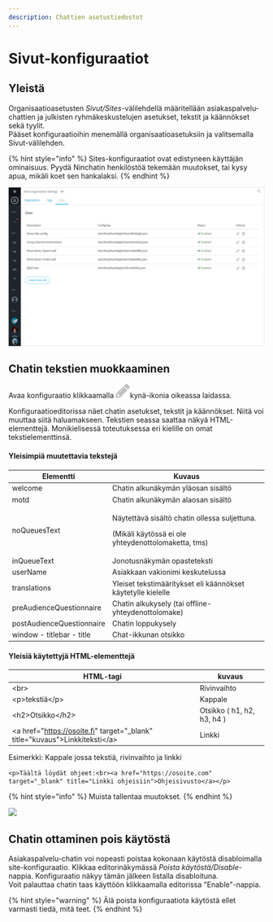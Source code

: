 ```yaml
---
description: Chattien asetustiedostot
---
```


# Sivut-konfiguraatiot

## Yleistä <a href="yleista" id="yleista"></a>

Organisaatioasetusten _Sivut/Sites_-välilehdellä määritellään asiakaspalvelu-chattien ja julkisten ryhmäkeskustelujen asetukset, tekstit ja käännökset sekä tyylit.\
Pääset konfiguraatioihin menemällä organisaatioasetuksiin ja valitsemalla Sivut-välilehden.

{% hint style="info" %}
Sites-konfiguraatiot ovat edistyneen käyttäjän ominaisuus. Pyydä Ninchatin henkilöstöä tekemään muutokset, tai kysy apua, mikäli koet sen hankalaksi.
{% endhint %}

![](<../.gitbook/assets/Organization - sites.png>)

## Chatin tekstien muokkaaminen

Avaa konfiguraatio klikkaamalla ![](../.gitbook/assets/pen-edit-icon.png)kynä-ikonia oikeassa laidassa.

Konfiguraatioeditorissa näet chatin asetukset, tekstit ja käännökset. Niitä voi muuttaa siitä haluamakseen. Tekstien seassa saattaa näkyä HTML-elementtejä. Monikielisessä toteutuksessa eri kielille on omat tekstielementtinsä.

#### Yleisimpiä muutettavia tekstejä

| Elementti                 | Kuvaus                                                                                                         |
| ------------------------- | -------------------------------------------------------------------------------------------------------------- |
| welcome                   | Chatin alkunäkymän yläosan sisältö                                                                             |
| motd                      | Chatin alkunäkymän alaosan sisältö                                                                             |
| noQueuesText              | <p>Näytettävä sisältö chatin ollessa suljettuna.</p><p>(Mikäli käytössä ei ole yhteydenottolomaketta, tms)</p> |
| inQueueText               | Jonotusnäkymän opasteteksti                                                                                    |
| userName                  | Asiakkaan vakionimi keskutelussa                                                                               |
| translations              | Yleiset tekstimääritykset eli käännökset käytetylle kielelle                                                   |
| preAudienceQuestionnaire  | Chatin alkukysely (tai offline-yhteydenottolomake)                                                             |
| postAudienceQuestionnaire | Chatin loppukysely                                                                                             |
| window - titlebar - title | Chat-ikkunan otsikko                                                                                           |

#### Yleisiä käytettyjä HTML-elementtejä <a href="yleisia-kaytettyja-html-elementteja" id="yleisia-kaytettyja-html-elementteja"></a>

| HTML-tagi                                                                       | kuvaus                     |
| ------------------------------------------------------------------------------- | -------------------------- |
| \<br>                                                                           | Rivinvaihto                |
| \<p>tekstiä\</p>                                                                | Kappale                    |
| \<h2>Otsikko\</h2>                                                              | Otsikko ( h1, h2, h3, h4 ) |
|  \<a href="https://osoite.fi" target="\_blank" title="kuvaus">Linkkiteksti\</a> | Linkki                     |

Esimerkki: Kappale jossa tekstiä, rivinvaihto ja linkki

```markup
<p>Täältä löydät ohjeet:<br><a href="https://osoite.com" target="_blank" title="Linkki ohjeisiin">Ohjeisivusto</a></p>
```

{% hint style="info" %}
Muista tallentaa muutokset. 
{% endhint %}

![](<../.gitbook/assets/Organization - sites – 1.png>)

## Chatin ottaminen pois käytöstä <a href="chatin-ottaminen-pois-kaeytosta" id="chatin-ottaminen-pois-kaeytosta"></a>

Asiakaspalvelu-chatin voi nopeasti poistaa kokonaan käytöstä disabloimalla site-konfiguraatio. Klikkaa editorinäkymässä _Poista käytöstä/Disable_-nappia. Konfiguraatio näkyy tämän jälkeen listalla disabloituna.\
Voit palauttaa chatin taas käyttöön klikkaamalla editorissa "Enable"-nappia.

{% hint style="warning" %}
Älä poista konfiguraatiota käytöstä ellet varmasti tiedä, mitä teet.
{% endhint %}
